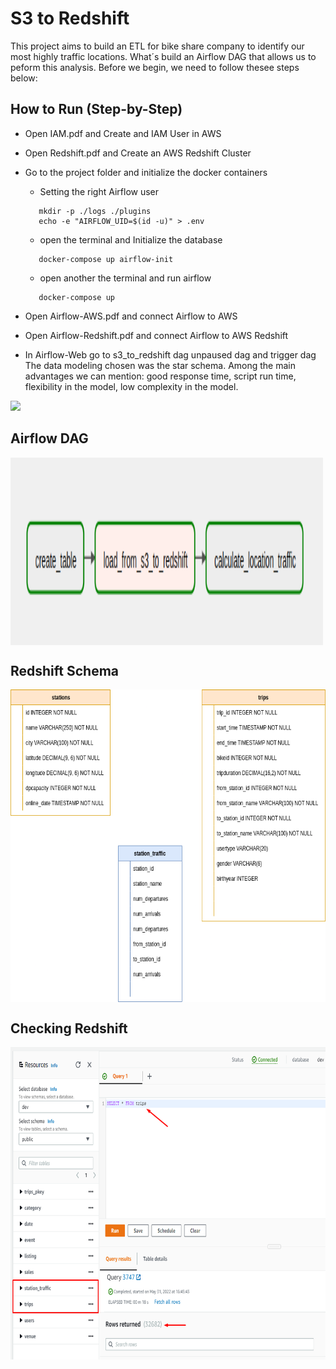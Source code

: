 # S3 to Redshift
This project aims to build an ETL for bike share company to identify our most highly traffic locations. What´s build an Airflow DAG that allows us to peform this analysis. Before we begin, we need to follow thesee steps below:

## How to Run (Step-by-Step)
* Open IAM.pdf and Create and IAM User in AWS
* Open Redshift.pdf and Create an AWS Redshift Cluster
* Go to the project folder and initialize the docker containers
    * Setting the right Airflow user
     ```
        mkdir -p ./logs ./plugins
        echo -e "AIRFLOW_UID=$(id -u)" > .env
    ```
    * open the terminal and Initialize the database
     ```
        docker-compose up airflow-init
    ```
    * open another the terminal and run airflow
     ```
        docker-compose up
    ```    

*   Open Airflow-AWS.pdf and connect Airflow to AWS
*   Open Airflow-Redshift.pdf and connect Airflow to AWS Redshift
*   In Airflow-Web go to s3_to_redshift dag unpaused dag and trigger dag
The data modeling chosen was the star schema. Among the main advantages we can mention: good response time, script run time, flexibility in the model, low complexity in the model.

![](/home/workspace/schema.png)

## Airflow DAG

<img src="images/dag.png" width="500" height = "300" align="center">

## Redshift Schema

 <img src="images/schema.png" width="700" height = "500" align="center">
 
## Checking Redshift

<img src="images/redshift.png" width="700" height = "500" align="center">